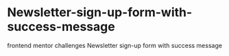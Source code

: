 # Newsletter-sign-up-form-with-success-message
frontend mentor challenges Newsletter sign-up form with success message
